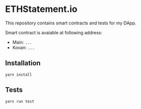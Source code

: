 # ETHStatement.io 

This repository contains smart contracts and tests for my DApp.

Smart contract is avaiable at following address:
- Main: `...`
- Kovan: `...`

## Installation
`yarn install`

## Tests
`yarn run test`
